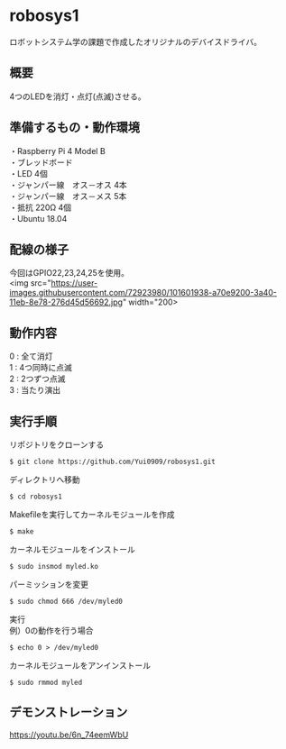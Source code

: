 # robosys1
ロボットシステム学の課題で作成したオリジナルのデバイスドライバ。

## 概要
4つのLEDを消灯・点灯(点滅)させる。

## 準備するもの・動作環境
・Raspberry Pi 4 Model B  
・ブレッドボード  
・LED 4個  
・ジャンパー線　オス－オス 4本  
・ジャンパー線　オス－メス 5本  
・抵抗 220Ω 4個  
・Ubuntu 18.04　　

## 配線の様子
今回はGPIO22,23,24,25を使用。  
<img src="https://user-images.githubusercontent.com/72923980/101601938-a70e9200-3a40-11eb-8e78-276d45d56692.jpg" width="200>

## 動作内容
0 : 全て消灯  
1 : 4つ同時に点滅  
2 : 2つずつ点滅  
3 : 当たり演出  

## 実行手順
リポジトリをクローンする  
~~~
$ git clone https://github.com/Yui0909/robosys1.git
~~~  
ディレクトリへ移動  
~~~
$ cd robosys1
~~~  
Makefileを実行してカーネルモジュールを作成  
~~~
$ make
~~~  
カーネルモジュールをインストール
~~~
$ sudo insmod myled.ko
~~~  
パーミッションを変更  
~~~
$ sudo chmod 666 /dev/myled0
~~~  
実行  
例）0の動作を行う場合  
~~~
$ echo 0 > /dev/myled0
~~~   
カーネルモジュールをアンインストール  
~~~
$ sudo rmmod myled
~~~  

## デモンストレーション
https://youtu.be/6n_74eemWbU
